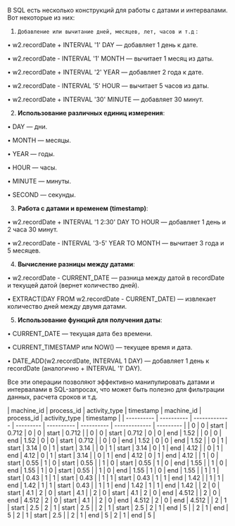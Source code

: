 В SQL есть несколько конструкций для работы с датами и интервалами. Вот некоторые из них:

1. `Добавление или вычитание дней, месяцев, лет, часов и т.д` :

• w2.recordDate + INTERVAL '1' DAY — добавляет 1 день к дате.

• w2.recordDate - INTERVAL '1' MONTH — вычитает 1 месяц из даты.

• w2.recordDate + INTERVAL '2' YEAR — добавляет 2 года к дате.

• w2.recordDate - INTERVAL '5' HOUR — вычитает 5 часов из даты.

• w2.recordDate + INTERVAL '30' MINUTE — добавляет 30 минут.

2. **Использование различных единиц измерения**:

• DAY — дни.

• MONTH — месяцы.

• YEAR — годы.

• HOUR — часы.

• MINUTE — минуты.

• SECOND — секунды.

3. **Работа с датами и временем (timestamp)**:

• w2.recordDate + INTERVAL '1 2:30' DAY TO HOUR — добавляет 1 день и 2 часа 30 минут.

• w2.recordDate - INTERVAL '3-5' YEAR TO MONTH — вычитает 3 года и 5 месяцев.

4. **Вычисление разницы между датами**:

• w2.recordDate - CURRENT_DATE — разница между датой в recordDate и текущей датой (вернет количество дней).

• EXTRACT(DAY FROM w2.recordDate - CURRENT_DATE) — извлекает количество дней между двумя датами.

5. **Использование функций для получения даты**:

• CURRENT_DATE — текущая дата без времени.

• CURRENT_TIMESTAMP или NOW() — текущее время и дата.

• DATE_ADD(w2.recordDate, INTERVAL 1 DAY) — добавляет 1 день к recordDate (аналогично + INTERVAL '1' DAY).

  

Все эти операции позволяют эффективно манипулировать датами и интервалами в SQL-запросах, что может быть полезно для фильтрации данных, расчета сроков и т.д.




| machine_id | process_id | activity_type | timestamp | machine_id | process_id | activity_type | timestamp | | ---------- | ---------- | ------------- | --------- | ---------- | ---------- | ------------- | --------- | | 0 | 0 | start | 0.712 | 0 | 0 | start | 0.712 | | 0 | 0 | start | 0.712 | 0 | 0 | end | 1.52 | | 0 | 0 | end | 1.52 | 0 | 0 | start | 0.712 | | 0 | 0 | end | 1.52 | 0 | 0 | end | 1.52 | | 0 | 1 | start | 3.14 | 0 | 1 | start | 3.14 | | 0 | 1 | start | 3.14 | 0 | 1 | end | 4.12 | | 0 | 1 | end | 4.12 | 0 | 1 | start | 3.14 | | 0 | 1 | end | 4.12 | 0 | 1 | end | 4.12 | | 1 | 0 | start | 0.55 | 1 | 0 | start | 0.55 | | 1 | 0 | start | 0.55 | 1 | 0 | end | 1.55 | | 1 | 0 | end | 1.55 | 1 | 0 | start | 0.55 | | 1 | 0 | end | 1.55 | 1 | 0 | end | 1.55 | | 1 | 1 | start | 0.43 | 1 | 1 | start | 0.43 | | 1 | 1 | start | 0.43 | 1 | 1 | end | 1.42 | | 1 | 1 | end | 1.42 | 1 | 1 | start | 0.43 | | 1 | 1 | end | 1.42 | 1 | 1 | end | 1.42 | | 2 | 0 | start | 4.1 | 2 | 0 | start | 4.1 | | 2 | 0 | start | 4.1 | 2 | 0 | end | 4.512 | | 2 | 0 | end | 4.512 | 2 | 0 | start | 4.1 | | 2 | 0 | end | 4.512 | 2 | 0 | end | 4.512 | | 2 | 1 | start | 2.5 | 2 | 1 | start | 2.5 | | 2 | 1 | start | 2.5 | 2 | 1 | end | 5 | | 2 | 1 | end | 5 | 2 | 1 | start | 2.5 | | 2 | 1 | end | 5 | 2 | 1 | end | 5 |
